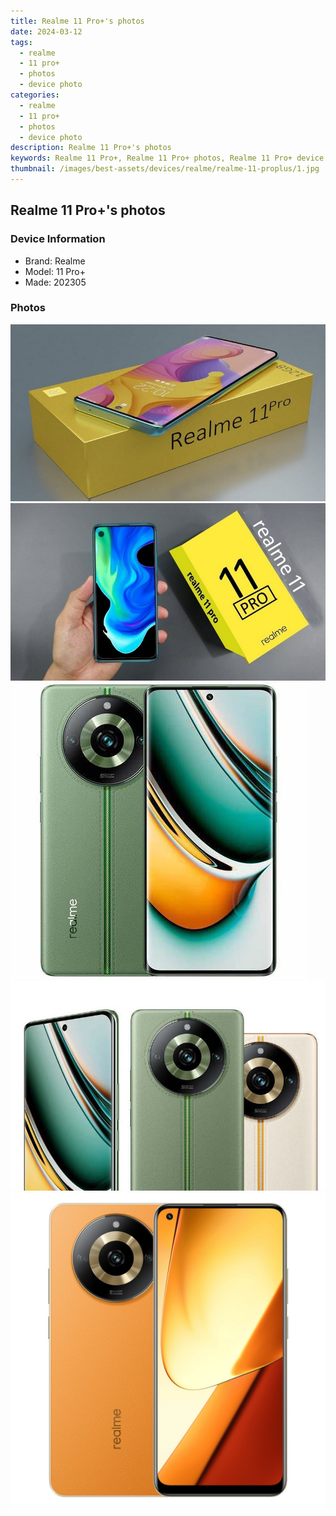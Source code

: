 ```yaml
---
title: Realme 11 Pro+'s photos
date: 2024-03-12
tags: 
  - realme
  - 11 pro+
  - photos
  - device photo
categories: 
  - realme
  - 11 pro+
  - photos
  - device photo
description: Realme 11 Pro+'s photos
keywords: Realme 11 Pro+, Realme 11 Pro+ photos, Realme 11 Pro+ device photo
thumbnail: /images/best-assets/devices/realme/realme-11-proplus/1.jpg
---
```


## Realme 11 Pro+'s photos

### Device Information

- Brand: Realme
- Model: 11 Pro+
- Made: 202305

### Photos

![/images/best-assets/devices/realme/realme-11-proplus/1.jpg](/images/best-assets/devices/realme/realme-11-proplus/1.jpg)
![/images/best-assets/devices/realme/realme-11-proplus/2.jpg](/images/best-assets/devices/realme/realme-11-proplus/2.jpg)
![/images/best-assets/devices/realme/realme-11-proplus/3.jpg](/images/best-assets/devices/realme/realme-11-proplus/3.jpg)
![/images/best-assets/devices/realme/realme-11-proplus/4.jpg](/images/best-assets/devices/realme/realme-11-proplus/4.jpg)
![/images/best-assets/devices/realme/realme-11-proplus/5.jpg](/images/best-assets/devices/realme/realme-11-proplus/5.jpg)

